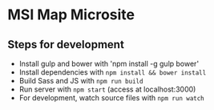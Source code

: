 # MSI Map Microsite

## Steps for development
- Install gulp and bower with 'npm install -g  gulp bower'
- Install dependencies with `npm install && bower install`
- Build Sass and JS with `npm run build`
- Run server with `npm start` (access at localhost:3000)
- For development, watch source files with `npm run watch`
